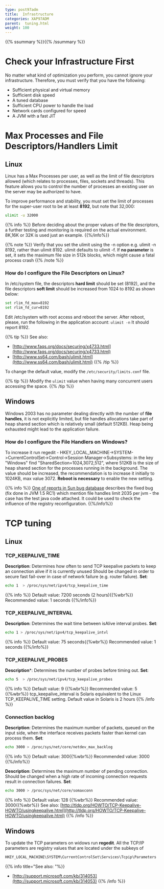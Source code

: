 ```yaml
---
type: post97adm
title:  Infrastructure
categories: XAP97ADM
parent:  tuning.html
weight: 100
---
```


{{% ssummary %}}{{% /ssummary %}}

# Check your Infrastructure First

No matter what kind of optimization you perform, you cannot ignore your infrastructure. Therefore, you must verify that you have the following:

- Sufficient physical and virtual memory
- Sufficient disk speed
- A tuned database
- Sufficient CPU power to handle the load
- Network cards configured for speed
- A JVM with a fast JIT

# Max Processes and File Descriptors/Handlers Limit

## Linux

Linux has a Max Processes per user, as well as the limit of file descriptors allowed (which relates to processes, files, sockets and threads). This feature allows you to control the number of processes an existing user on the server may be authorized to have.

To improve performance and stability, you must set the limit of processes for the super-user root to be at least **8192**, but note that 32,000:


```bash
ulimit -u 32000
```

{{% info %}}
Before deciding about the proper values of the file descriptors, a further testing and monitoring is required on the actual environment. 8K,16K or 32K is used just an example.
{{%/info%}}

{{% note %}}
Verify that you set the ulimit using the -n option e.g. ulimit -n 8192, rather than ulimit 8192. ulimit defaults to ulimit -f. If **no parameter** is set, it sets the maximum file size in 512k blocks, which might cause a fatal process crash
{{% /note %}}

### How do I configure the File Descriptors on Linux?

In /etc/system file, the descriptors **hard limit** should be set (8192), and the file descriptors **soft limit** should be increased from 1024 to 8192 as shown below:


```bash
set rlim_fd_max=8192
set rlim_fd_cur=8192
```

Edit /etc/system with root access and reboot the server. After reboot, please, run the following in the application account:
`ulimit -n`
It should report 8192.

{{% tip %}}
See also:

- [http://www.faqs.org/docs/securing/x4733.html](http://www.faqs.org/docs/securing/x4733.html)
- [http://www.ss64.com/bash/ulimit.html](http://www.ss64.com/bash/ulimit.html)
{{% /tip %}}

To change the default value, modify the `/etc/security/limits.conf` file.

{{% tip %}}
Modify the `ulimit` value when having many concurrent users accessing the space.
{{% /tip %}}

## Windows

Windows 2003 has no parameter dealing directly with the number of **file handles**, it is not explicitly limited, but file handles allocations take part of heap shared section which is relatively small (default 512KB). Heap being exhausted might lead to the application failure.

### How do I configure the File Handlers on Windows?

To increase it run regedit - HKEY_LOCAL_MACHINE->SYSTEM->CurrentControlSet->Control->Session Manager->Subsystems:
in the key "Windows" find "SharedSection=1024,3072,512", where 512KB is the size of heap shared section for the processes running in the background. The value should be increased, the recommendation is to increase it initially to 1024KB, max value 3072. **Reboot is necessary** to enable the new setting.


{{% info %}}
[One of reports in Sun bug database](http://bugs.sun.com/bugdatabase/view_bug.do?bug_id=4189011) describes the fixed bug (fix done in JVM 1.5 RC1) which mention file handles limit 2035 per jvm - the case has the test java code attached. It could be used to check the influence of the registry reconfiguration.
{{%/info%}}

# TCP tuning

## Linux

### TCP_KEEPALIVE_TIME

**Description**: Determines how often to send TCP keepalive packets to keep an connection alive if it is currently unused
Should be changed in order to secure fast fail-over in case of network failure (e.g. router failure).
**Set**:


```bash
echo 1  > /proc/sys/net/ipv4/tcp_keepalive_time
```

{{% info %}}
Default value: 7200 seconds (2 hours){{%wbr%}}
Recommended value: 1 seconds
{{%/info%}}

### TCP_KEEPALIVE_INTERVAL

**Description**: Determines the wait time between isAlive interval probes.
**Set**:


```bash
echo 1 > /proc/sys/net/ipv4/tcp_keepalive_intvl
```

{{% info %}}
Default value: 75 seconds{{%wbr%}}
Recommended value: 1 seconds
{{%/info%}}

### TCP_KEEPALIVE_PROBES

**Description***: Determines the number of probes before timing out.
**Set**:


```bash
echo 5  > /proc/sys/net/ipv4/tcp_keepalive_probes
```

{{% info %}}
Default value: 9 {{%wbr%}}
Recommended value: 5 {{%wbr%}}
tcp_keepalive_interval is Solaris equivalent to the Linux TCP_KEEPALIVE_TIME setting. Default value in Solaris is 2 hours
{{% /info %}}

### Connection backlog

**Description**: Determines the maximum number of packets, queued on the input side, when the interface receives packets faster than kernel can process them.
**Set**:


```bash
echo 3000 > /proc/sys/net/core/netdev_max_backlog
```

{{% info %}}
Default value: 300{{%wbr%}}
Recommended value: 3000
{{%/info%}}

**Description**: Determines the maximum number of pending connection.
Should be changed when a high rate of incoming connection requests result in connection failures.
**Set**:


```bash
echo 3000 > /proc/sys/net/core/somaxconn
```

{{% info %}}
Default value: 128 {{%wbr%}}
Recommended value: 3000{{%wbr%}}
See also: [http://tldp.org/HOWTO/TCP-Keepalive-HOWTO/usingkeepalive.html](http://tldp.org/HOWTO/TCP-Keepalive-HOWTO/usingkeepalive.html)
{{% /info %}}

## Windows

To update the TCP parameters on widows run **regedit**.
All the TCP/IP parameters are registry values that are located under the subkeys of


```bash
HKEY_LOCAL_MACHINE\SYSTEM\CurrentControlSet\Services\Tcpip\Parameters
```

{{% info title="See also: "%}}
- [http://support.microsoft.com/kb/314053](http://support.microsoft.com/kb/314053)
{{% /info %}}

